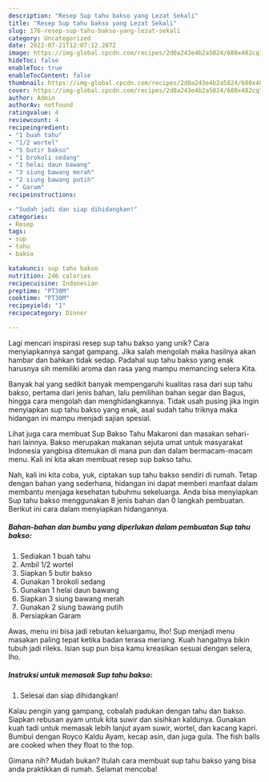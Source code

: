 ```yaml
---
description: "Resep Sup tahu bakso yang Lezat Sekali"
title: "Resep Sup tahu bakso yang Lezat Sekali"
slug: 176-resep-sup-tahu-bakso-yang-lezat-sekali
category: Uncategorized
date: 2022-07-21T12:07:12.287Z
image: https://img-global.cpcdn.com/recipes/2d0a243e4b2a5824/680x482cq70/sup-tahu-bakso-foto-resep-utama.jpg
hideToc: false
enableToc: true
enableTocContent: false
thumbnail: https://img-global.cpcdn.com/recipes/2d0a243e4b2a5824/680x482cq70/sup-tahu-bakso-foto-resep-utama.jpg
cover: https://img-global.cpcdn.com/recipes/2d0a243e4b2a5824/680x482cq70/sup-tahu-bakso-foto-resep-utama.jpg
author: Admin
authorAv: notfound
ratingvalue: 4
reviewcount: 4
recipeingredient:
- "1 buah tahu"
- "1/2 wortel"
- "5 butir bakso"
- "1 brokoli sedang"
- "1 helai daun bawang"
- "3 siung bawang merah"
- "2 siung bawang putih"
- " Garam"
recipeinstructions:

- "Sudah jadi dan siap dihidangkan!"
categories:
- Resep
tags:
- sup
- tahu
- bakso

katakunci: sup tahu bakso 
nutrition: 246 calories
recipecuisine: Indonesian
preptime: "PT38M"
cooktime: "PT30M"
recipeyield: "1"
recipecategory: Dinner

---
```





Lagi mencari inspirasi resep sup tahu bakso yang unik? Cara menyiapkannya sangat gampang. Jika salah mengolah maka hasilnya akan hambar dan bahkan tidak sedap. Padahal sup tahu bakso yang enak harusnya sih memiliki aroma dan rasa yang mampu memancing selera Kita.





Banyak hal yang sedikit banyak mempengaruhi kualitas rasa dari sup tahu bakso, pertama dari jenis bahan, lalu pemilihan bahan segar dan Bagus, hingga cara mengolah dan menghidangkannya. Tidak usah pusing jika ingin menyiapkan sup tahu bakso yang enak,      asal sudah tahu triknya maka hidangan ini mampu menjadi sajian spesial.














Lihat juga cara membuat Sup Bakso Tahu Makaroni dan masakan sehari-hari lainnya. Bakso merupakan makanan sejuta umat untuk masyarakat Indonesia yangbisa ditemukan di mana pun dan dalam bermacam-macam menu. Kali ini kita akan membuat resep sup bakso tahu.






Nah, kali ini kita coba, yuk, ciptakan sup tahu bakso sendiri di rumah. Tetap dengan bahan yang sederhana, hidangan ini dapat memberi manfaat dalam membantu menjaga kesehatan tubuhmu sekeluarga. Anda bisa menyiapkan Sup tahu bakso menggunakan 8 jenis bahan dan 0 langkah pembuatan. Berikut ini cara dalam menyiapkan hidangannya.

<!--inarticleads1-->

##### Bahan-bahan dan bumbu yang diperlukan dalam pembuatan Sup tahu bakso:

1. Sediakan 1 buah tahu
1. Ambil 1/2 wortel
1. Siapkan 5 butir bakso
1. Gunakan 1 brokoli sedang
1. Gunakan 1 helai daun bawang
1. Siapkan 3 siung bawang merah
1. Gunakan 2 siung bawang putih
1. Persiapkan  Garam


Awas, menu ini bisa jadi rebutan keluargamu, lho! Sup menjadi menu masakan paling tepat ketika badan terasa meriang. Kuah hangatnya bikin tubuh jadi rileks. Isian sup pun bisa kamu kreasikan sesuai dengan selera, lho. 

<!--inarticleads2-->

##### Instruksi untuk memasak Sup tahu bakso:


1. Selesai dan siap dihidangkan!

Kalau pengin yang gampang, cobalah padukan dengan tahu dan bakso. Siapkan rebusan ayam untuk kita suwir dan sisihkan kaldunya. Gunakan kuah tadi untuk memasak lebih lanjut ayam suwir, wortel, dan kacang kapri. Bumbui dengan Royco Kaldu Ayam, kecap asin, dan juga gula. The fish balls are cooked when they float to the top. 

Gimana nih? Mudah bukan? Itulah cara membuat sup tahu bakso yang bisa anda praktikkan di rumah. Selamat mencoba!
